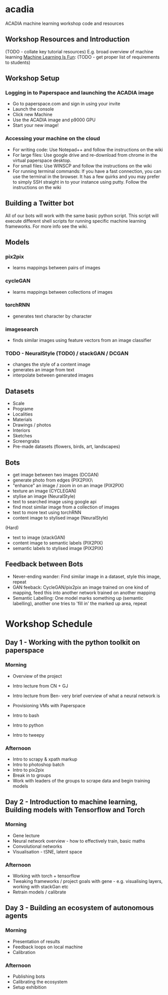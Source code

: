 # acadia
ACADIA machine learning workshop code and resources

## Workshop Resources and Introduction
(TODO - collate key tutorial resources)
E.g. broad overview of machine learning [Machine Learning Is Fun](https://medium.com/@ageitgey/machine-learning-is-fun-80ea3ec3c471):
(TODO - get proper list of requirements to students)

## Workshop Setup

### Logging in to Paperspace and launching the ACADIA image
- Go to paperspace.com and sign in using your invite
- Launch the console
- Click new Machine
- Use the ACADIA image and p9000 GPU
- Start your new image!

### Accessing your machine on the cloud
- For writing code: Use Notepad++ and follow the instructions on the wiki
- For large files: Use google drive and re-download from chrome in the virtual paperspace desktop. 
- For small files: Use WINSCP and follow the instructions on the wiki
- For running terminal commands: If you have a fast connection, you can use the terminal in the browser. It has a few quirks and you may prefer to simply SSH straight in to your instance using putty. Follow the instructions on the wiki

## Building a Twitter bot
All of our bots will work with the same basic python script. This script will execute different shell scripts for running specific machine learning frameworks. For more info see the wiki.

## Models

### pix2pix
- learns mappings between pairs of images

### cycleGAN
- learns mappings between collections of images

### torchRNN
- generates text character by character 

### imagesearch
- finds similar images using feature vectors from an image classifier

### TODO - NeuralStyle (TODO) / stackGAN / DCGAN
- changes the style of a content image
- generates an image from text
- interpolate between generated images

## Datasets
- Scale
- Programe
- Localities
- Materials
- Drawings / photos
- Interiors
- Sketches
- Screengrabs
- Pre-made datasets (flowers, birds, art, landscapes)

## Bots
- get image between two images (DCGAN)
- generate photo from edges (PIX2PIX)\
- "enhance" an image / zoom in on an image (PIX2PIX)
- texture an image (CYCLEGAN)
- stylise an image (NeuralStyle)
- text to searched image using google api
- find most similar image from a collection of images
- text to more text using torchRNN
- content image to stylised image (NeuralStyle)

(Hard)
- text to image (stackGAN)
- content image to semantic labels (PIX2PIX)
- semantic labels to stylised image (PIX2PIX)

## Feedback between Bots
- Never-ending wander: Find similar image in a dataset, style this image, repeat
- GAN feeback: CycleGAN/pix2pix an image trained on one kind of mapping, feed this into another network trained on another mapping
- Semantic Labelling: One model marks something up (semantic labelling), another one tries to 'fill in' the marked up area, repeat

# Workshop Schedule
## Day 1 - Working with the python toolkit on paperspace
### Morning
* Overview of the project
* Intro lecture from CN + GJ
* Intro lecture from Ben- very brief overview of what a neural network is

* Provisioning VMs with Paperspace
* Intro to bash
* Intro to python
* Intro to tweepy

### Afternoon
* Intro to scrapy & xpath markup
* Intro to photoshop batch
* Intro to pix2pix
* Break in to groups
* Work with leaders of the groups to scrape data and begin training models 

## Day 2 - Introduction to machine learning, Building models with Tensorflow and Torch
### Morning
* Gene lecture
* Neural network overview - how to effectively train, basic maths
* Convolutional networks
* Visualisation - tSNE, latent space

### Afternoon

* Working with torch + tensorflow
* Tweaking frameworks / project goals with gene - e.g. visualising layers, working with stackGan etc
* Retrain models / calibrate

## Day 3 - Building an ecosystem of autonomous agents
### Morning
* Presentation of results
* Feedback loops on local machine
* Calibration

### Afternoon
* Publishing bots
* Calibrating the ecosystem
* Setup exhibition
